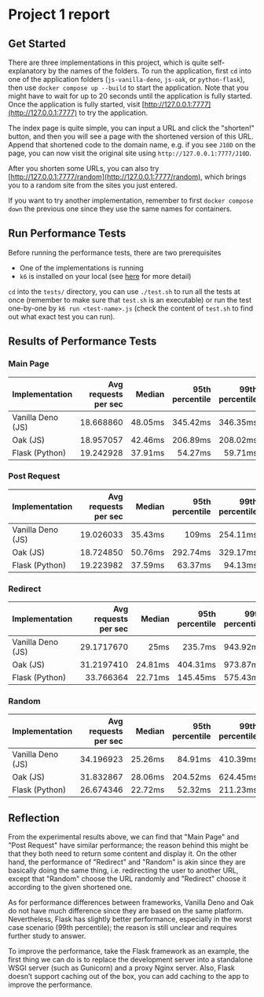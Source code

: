 # Project 1 report

## Get Started

There are three implementations in this project, which is quite self-explanatory by the names of the folders. To run the application, first `cd` into one of the application folders (`js-vanilla-deno`, `js-oak`, or `python-flask`), then use `docker compose up --build` to start the application. Note that you might have to wait for up to 20 seconds until the application is fully started. Once the application is fully started, visit [http://127.0.0.1:7777](http://127.0.0.1:7777) to try the application.

The index page is quite simple, you can input a URL and click the "shorten!" button, and then you will see a page with the shortened version of this URL. Append that shortened code to the domain name, e.g. if you see `J10D` on the page, you can now visit the original site using `http://127.0.0.1:7777/J10D`.

After you shorten some URLs, you can also try [http://127.0.0.1:7777/random](http://127.0.0.1:7777/random), which brings you to a random site from the sites you just entered.

If you want to try another implementation, remember to first `docker compose down` the previous one since they use the same names for containers.

## Run Performance Tests

Before running the performance tests, there are two prerequisites
- One of the implementations is running
- `k6` is installed on your local (see [here](https://k6.io/docs/get-started/installation/) for more detail)

`cd` into the `tests/` directory, you can use `./test.sh` to run all the tests at once (remember to make sure that `test.sh` is an executable) or run the test one-by-one by `k6 run <test-name>.js` (check the content of `test.sh` to find out what exact test you can run).

## Results of Performance Tests

### Main Page

| Implementation | Avg requests per sec | Median | 95th percentile | 99th percentile |
|----------------|---------------------:|-------:|----------------:|----------------:|
| Vanilla Deno (JS) | 18.668860 | 48.05ms | 345.42ms | 346.35ms |
| Oak (JS) | 18.957057 | 42.46ms | 206.89ms | 208.02ms |
| Flask (Python) | 19.242928 | 37.91ms | 54.27ms | 59.71ms |

### Post Request

| Implementation | Avg requests per sec | Median | 95th percentile | 99th percentile |
|----------------|---------------------:|-------:|----------------:|----------------:|
| Vanilla Deno (JS) | 19.026033 | 35.43ms | 109ms | 254.11ms |
| Oak (JS) | 18.724850 | 50.76ms | 292.74ms | 329.17ms |
| Flask (Python) | 19.223982 | 37.59ms | 63.37ms | 94.13ms |

### Redirect

| Implementation | Avg requests per sec | Median | 95th percentile | 99th percentile |
|----------------|---------------------:|-------:|----------------:|----------------:|
| Vanilla Deno (JS) | 29.1717670 | 25ms | 235.7ms | 943.92ms |
| Oak (JS) | 31.2197410 | 24.81ms | 404.31ms | 973.87ms |
| Flask (Python) | 33.766364 | 22.71ms | 145.45ms | 575.43ms |

### Random

| Implementation | Avg requests per sec | Median | 95th percentile | 99th percentile |
|----------------|---------------------:|-------:|----------------:|----------------:|
| Vanilla Deno (JS) | 34.196923 | 25.26ms | 84.91ms | 410.39ms |
| Oak (JS) | 31.832867 | 28.06ms | 204.52ms | 624.45ms |
| Flask (Python) | 26.674346 | 22.72ms | 52.32ms | 211.23ms |

## Reflection

From the experimental results above, we can find that "Main Page" and "Post Request" have similar performance; the reason behind this might be that they both need to return some content and display it. On the other hand, the performance of "Redirect" and "Random" is akin since they are basically doing the same thing, i.e. redirecting the user to another URL, except that "Random" choose the URL randomly and "Redirect" choose it according to the given shortened one.

As for performance differences between frameworks, Vanilla Deno and Oak do not have much difference since they are based on the same platform. Nevertheless, Flask has slightly better performance, especially in the worst case scenario (99th percentile); the reason is still unclear and requires further study to answer.

To improve the performance, take the Flask framework as an example, the first thing we can do is to replace the development server into a standalone WSGI server (such as Gunicorn) and a proxy Nginx server. Also, Flask doesn’t support caching out of the box, you can add caching to the app to improve the performance.